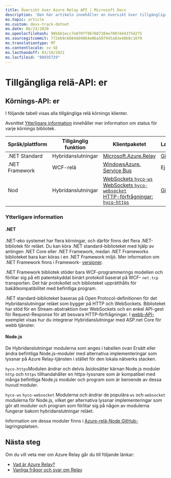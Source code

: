 ```yaml
---
title: Översikt över Azure Relay API | Microsoft Docs
description: 'Den här artikeln innehåller en översikt över tillgängliga Azure Relay-API: er (.NET standard, .NET Framework, Node.js osv.)'
ms.topic: article
ms.custom: devx-track-dotnet
ms.date: 06/23/2020
ms.openlocfilehash: 98bbb1ecc7e870ff9b7687284e7087d44375d275
ms.sourcegitcommit: 772eb9c6684dd4864e0ba507945a83e48b8c16f0
ms.translationtype: MT
ms.contentlocale: sv-SE
ms.lasthandoff: 03/19/2021
ms.locfileid: "88935729"
---
```

# <a name="available-relay-apis"></a>Tillgängliga relä-API: er

## <a name="runtime-apis"></a>Körnings-API: er

I följande tabell visas alla tillgängliga relä körnings klienter.

Avsnittet [Ytterligare information](#additional-information) innehåller mer information om status för varje körnings bibliotek.

| Språk/plattform | Tillgänglig funktion | Klientpaketet | Lagringsplats |
| --- | --- | --- | --- |
| .NET Standard | Hybridanslutningar | [Microsoft.Azure.Relay](https://www.nuget.org/packages/Microsoft.Azure.Relay/) | [GitHub](https://github.com/azure/azure-relay-dotnet) |
| .NET Framework | WCF-relä | [WindowsAzure. Service Bus](https://www.nuget.org/packages/WindowsAzure.ServiceBus/) | Ej tillämpligt |
| Nod | Hybridanslutningar | [WebSockets `hyco-ws`](https://www.npmjs.com/package/hyco-ws)<br/>[WebSockets `hyco-websocket`](https://www.npmjs.com/package/hyco-websocket)<br/>[HTTP-förfrågningar: `hyco-https`](https://www.npmjs.com/package/hyco-https) | [GitHub](https://github.com/Azure/azure-relay-node) |

### <a name="additional-information"></a>Ytterligare information

#### <a name="net"></a>.NET

.NET-eko systemet har flera körningar, och därför finns det flera .NET-bibliotek för reläet. Du kan köra .NET standard-biblioteket med hjälp av antingen .NET Core eller .NET Framework, medan .NET Frameworks biblioteket bara kan köras i en .NET Framework miljö. Mer information om .NET Framework finns i Framework- [versioner](/dotnet/articles/standard/frameworks).

.NET Framework bibliotek stöder bara WCF-programmerings modellen och förlitar sig på ett patentskyddat binärt protokoll baserat på WCF- `net.tcp` transporten. Det här protokollet och biblioteket upprätthålls för bakåtkompatibilitet med befintliga program.

.NET standard-biblioteket baseras på Open Protocol-definitionen för det Hybridanslutningar reläet som bygger på HTTP och WebSockets. Biblioteket har stöd för en Stream-abstraktion över WebSockets och en enkel API-gest för Request-Response för att besvara HTTP-förfrågningar. I [webb-API-](https://github.com/Azure/azure-relay-dotnet) exemplet visas hur du integrerar Hybridanslutningar med ASP.net Core för webb tjänster.

#### <a name="nodejs"></a>Node.js

De Hybridanslutningar modulerna som anges i tabellen ovan Ersätt eller ändra befintliga Node.js-moduler med alternativa implementeringar som lyssnar på Azure Relay-tjänsten i stället för den lokala nätverks stacken.

`hyco-https`Modulen ändrar och delvis åsidosätter kärnan Node.js moduler `http` och `https` tillhandahåller en https-lyssnare som är kompatibel med många befintliga Node.js moduler och program som är beroende av dessa huvud moduler.

`hyco-ws` `hyco-websocket` Modulerna och ändrar de populära `ws` och `websocket` modulerna för Node.js, vilket ger alternativa lyssnar implementeringar som gör att moduler och program som förlitar sig på någon av modulerna fungerar bakom hybridanslutningar reläet.

Information om dessa moduler finns i [Azure-relä-Node GitHub-](https://github.com/Azure/azure-relay-node) lagringsplatsen.

## <a name="next-steps"></a>Nästa steg

Om du vill veta mer om Azure Relay går du till följande länkar:
* [Vad är Azure Relay?](relay-what-is-it.md)
* [Vanliga frågor och svar om Relay](relay-faq.md)
